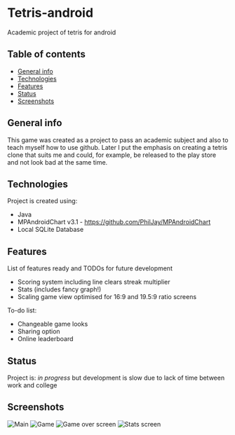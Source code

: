 # Tetris-android
Academic project of tetris for android
## Table of contents
* [General info](#general-info)
* [Technologies](#technologies)
* [Features](#features)
* [Status](#status)
* [Screenshots](#screenshots)

## General info
This game was created as a project to pass an academic subject and also to teach myself how to use github. Later I put the emphasis on creating a tetris clone that suits me and could, for example, be released to the play store and not look bad at the same time.
	
## Technologies
Project is created using:
* Java
* MPAndroidChart v3.1 - https://github.com/PhilJay/MPAndroidChart
* Local SQLite Database
	
## Features
List of features ready and TODOs for future development
* Scoring system including line clears streak multiplier
* Stats (includes fancy graph!)
* Scaling game view optimised for 16:9 and 19.5:9 ratio screens

To-do list:
* Changeable game looks
* Sharing option
* Online leaderboard

## Status
Project is: _in progress_ but development is slow due to lack of time between work and college

## Screenshots
![Main](https://raw.githubusercontent.com/avatarp/Tetris-android/master/screenshots/Screenshot_20200109-214839.png)
![Game](https://raw.githubusercontent.com/avatarp/Tetris-android/master/screenshots/Screenshot_20200109-214845.png)
![Game over screen](https://raw.githubusercontent.com/avatarp/Tetris-android/master/screenshots/Screenshot_20200109-175242.png)
![Stats screen](https://raw.githubusercontent.com/avatarp/Tetris-android/master/screenshots/Screenshot_20200109-175249.png)
